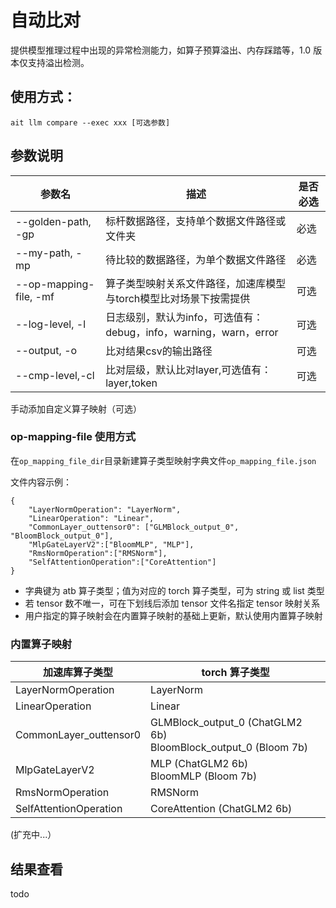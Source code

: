# 自动比对

提供模型推理过程中出现的异常检测能力，如算子预算溢出、内存踩踏等，1.0 版本仅支持溢出检测。

## 使用方式：

```shell
ait llm compare --exec xxx [可选参数]
```

## 参数说明

| 参数名                 | 描述                                                         | 是否必选 |
| ---------------------- | ------------------------------------------------------------ | -------- |
| --golden-path, -gp     | 标杆数据路径，支持单个数据文件路径或文件夹                   | 必选       |
| --my-path, -mp         | 待比较的数据路径，为单个数据文件路径                         | 必选       |
| --op-mapping-file, -mf | 算子类型映射关系文件路径，加速库模型与torch模型比对场景下按需提供 | 可选       |
| --log-level, -l        | 日志级别，默认为info，可选值有：debug，info，warning，warn，error | 可选       |
| --output, -o           | 比对结果csv的输出路径                                        | 可选       |
| --cmp-level,-cl        | 比对层级，默认比对layer,可选值有：layer,token                 | 可选     |

手动添加自定义算子映射（可选）

### op-mapping-file 使用方式

在`op_mapping_file_dir`目录新建算子类型映射字典文件`op_mapping_file.json`

文件内容示例：

```
{
    "LayerNormOperation": "LayerNorm",
    "LinearOperation": "Linear",
    "CommonLayer_outtensor0": ["GLMBlock_output_0", "BloomBlock_output_0"],
    "MlpGateLayerV2":["BloomMLP", "MLP"],
    "RmsNormOperation":["RMSNorm"],
    "SelfAttentionOperation":["CoreAttention"]
}
```

- 字典键为 atb 算子类型；值为对应的 torch 算子类型，可为 string 或 list 类型
- 若 tensor 数不唯一，可在下划线后添加 tensor 文件名指定 tensor 映射关系
- 用户指定的算子映射会在内置算子映射的基础上更新，默认使用内置算子映射

### 内置算子映射

| 加速库算子类型         | torch 算子类型                                                    |
| ---------------------- | ----------------------------------------------------------------- |
| LayerNormOperation     | LayerNorm                                                         |
| LinearOperation        | Linear                                                            |
| CommonLayer_outtensor0 | GLMBlock_output_0 (ChatGLM2 6b)<br>BloomBlock_output_0 (Bloom 7b) |
| MlpGateLayerV2         | MLP (ChatGLM2 6b)<br>BloomMLP (Bloom 7b)                          |
| RmsNormOperation       | RMSNorm                                                           |
| SelfAttentionOperation | CoreAttention (ChatGLM2 6b)                                       |

(扩充中...）

## 结果查看

todo
